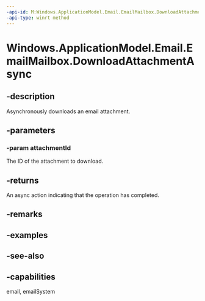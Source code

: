 ```yaml
---
-api-id: M:Windows.ApplicationModel.Email.EmailMailbox.DownloadAttachmentAsync(System.String)
-api-type: winrt method
---
```


<!-- Method syntax
public Windows.Foundation.IAsyncAction DownloadAttachmentAsync(System.String attachmentId)
-->

# Windows.ApplicationModel.Email.EmailMailbox.DownloadAttachmentAsync

## -description
Asynchronously downloads an email attachment.

## -parameters
### -param attachmentId
The ID of the attachment to download.

## -returns
An async action indicating that the operation has completed.

## -remarks

## -examples

## -see-also

## -capabilities
email, emailSystem
